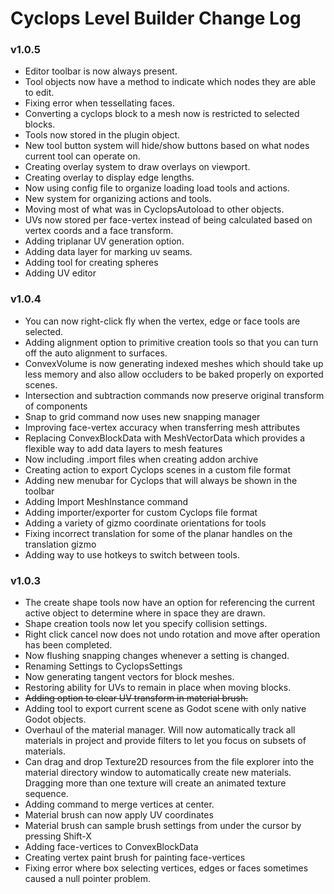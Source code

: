 # Cyclops Level Builder Change Log

### v1.0.5

* Editor toolbar is now always present.
* Tool objects now have a method to indicate which nodes they are able to edit.
* Fixing error when tessellating faces.
* Converting a cyclops block to a mesh now is restricted to selected blocks.
* Tools now stored in the plugin object.  
* New tool button system will hide/show buttons based on what nodes current tool can operate on.
* Creating overlay system to draw overlays on viewport.
* Creating overlay to display edge lengths.
* Now using config file to organize loading load tools and actions.
* New system for organizing actions and tools.
* Moving most of what was in CyclopsAutoload to other objects.
* UVs now stored per face-vertex instead of being calculated based on vertex coords and a face transform.
* Adding triplanar UV generation option.
* Adding data layer for marking uv seams.
* Adding tool for creating spheres
* Adding UV editor


### v1.0.4
* You can now right-click fly when the vertex, edge or face tools are selected.
* Adding alignment option to primitive creation tools so that you can turn off the auto alignment to surfaces.
* ConvexVolume is now generating indexed meshes which should take up less memory and also allow occluders to be baked properly on exported scenes.
* Intersection and subtraction commands now preserve original transform of components
* Snap to grid command now uses new snapping manager
* Improving face-vertex accuracy when transferring mesh attributes
* Replacing ConvexBlockData with MeshVectorData which provides a flexible way to add data layers to mesh features
* Now including .import files when creating addon archive
* Creating action to export Cyclops scenes in a custom file format
* Adding new menubar for Cyclops that will always be shown in the toolbar
* Adding Import MeshInstance command
* Adding importer/exporter for custom Cyclops file format
* Adding a variety of gizmo coordinate orientations for tools
* Fixing incorrect translation for some of the planar handles on the translation gizmo
* Adding way to use hotkeys to switch between tools.


### v1.0.3
* The create shape tools now have an option for referencing the current active object to determine where in space they are drawn.
* Shape creation tools now let you specify collision settings.
* Right click cancel now does not undo rotation and move after operation has been completed.
* Now flushing snapping changes whenever a setting is changed.
* Renaming Settings to CyclopsSettings
* Now generating tangent vectors for block meshes.
* Restoring ability for UVs to remain in place when moving blocks.
* ~~Adding option to clear UV transform in material brush.~~
* Adding tool to export current scene as Godot scene with only native Godot objects.
* Overhaul of the material manager.  Will now automatically track all materials in project and provide filters to let you focus on subsets of materials.
* Can drag and drop Texture2D resources from the file explorer into the material directory window to automatically create new materials.  Dragging more than one texture will create an animated texture sequence.
* Adding command to merge vertices at center.
* Material brush can now apply UV coordinates
* Material brush can sample brush settings from under the cursor by pressing Shift-X
* Adding face-vertices to ConvexBlockData
* Creating vertex paint brush for painting face-vertices
* Fixing error where box selecting vertices, edges or faces sometimes caused a null pointer problem.


